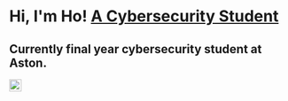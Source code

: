 <h1>Hi, I'm Ho! <a href="https://www.linkedin.com/in/siu-ho-yin-56030126a/"> A Cybersecurity Student</a></h1>

<h2>Currently final year cybersecurity student at Aston.</h2>

<b></b>

<b></b>

<b></b>

[<img align="left" alt="JoshMadakor | LinkedIn" width="22px" src="https://cdn.jsdelivr.net/npm/simple-icons@v3/icons/linkedin.svg" />][linkedin]

[linkedin]: https://www.linkedin.com/in/siu-ho-yin-56030126a/
